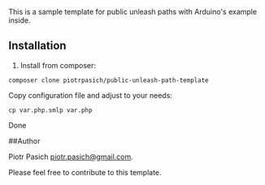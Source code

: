 This is a sample template for public unleash paths with Arduino's example inside.

## Installation

1. Install from composer:

```
composer clone piotrpasich/public-unleash-path-template
```

Copy configuration file and adjust to your needs:

```
cp var.php.smlp var.php
```

Done

##Author

Piotr Pasich <piotr.pasich@gmail.com>.

Please feel free to contribute to this template.
